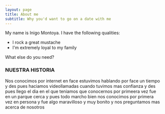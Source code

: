 ```yaml
---
layout: page
title: About me
subtitle: Why you'd want to go on a date with me
---
```


My name is Inigo Montoya. I have the following qualities:

- I rock a great mustache
- I'm extremely loyal to my family

What else do you need?

### NUESTRA HISTORIA


Nos conocimos por internet en face estuvimos hablando por face un tiempo y des pues haciamos videollamadas cuando tuvimos mas confianza y des pues llego el dia en el que teniamos que conocernos por primeera vez fue en un parque cerca y pues todo marcho bien nos conocimos por primera vez en persona y fue algo maravilloso y muy bonito y nos preguntamos mas acerca de nosotros  
